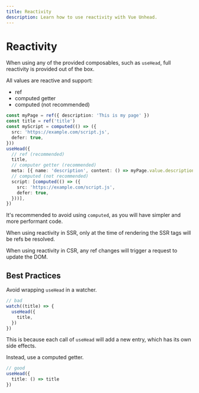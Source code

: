 ```yaml
---
title: Reactivity
description: Learn how to use reactivity with Vue Unhead.
---
```


# Reactivity

When using any of the provided composables, such as `useHead`, full reactivity is provided out of the box.

All values are reactive and support:
- ref
- computed getter
- computed (not recommended)

```ts
const myPage = ref({ description: 'This is my page' })
const title = ref('title')
const myScript = computed(() => ({
  src: 'https://example.com/script.js',
  defer: true,
}))
useHead({
  // ref (recommended)
  title,
  // computer getter (recommended)
  meta: [{ name: 'description', content: () => myPage.value.description },],
  // computed (not recommended)
  script: [computed(() => ({
    src: 'https://example.com/script.js',
    defer: true,
  }))],
})
```

It's recommended to avoid using `computed`, as you will have simpler and more performant code.

When using reactivity in SSR, only at the time of rendering the SSR tags will be refs be resolved.

When using reactivity in CSR, any ref changes will trigger a request to update the DOM.

## Best Practices

Avoid wrapping `useHead` in a watcher.

```ts
// bad
watch((title) => {
  useHead({
    title,
  })
})
```

This is because each call of `useHead` will add a new entry, which has its own side effects.

Instead, use a computed getter.

```ts
// good
useHead({
  title: () => title
})
```
